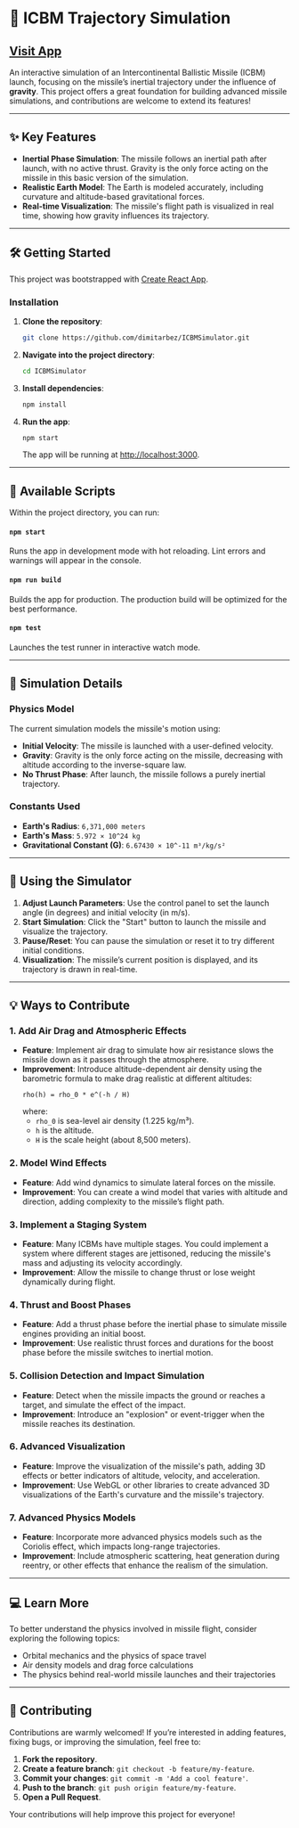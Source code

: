 # 🚀 ICBM Trajectory Simulation
## [Visit App](https://icbmsimulator.com/)

An interactive simulation of an Intercontinental Ballistic Missile (ICBM) launch, focusing on the missile’s inertial trajectory under the influence of **gravity**. This project offers a great foundation for building advanced missile simulations, and contributions are welcome to extend its features!

---

## ✨ Key Features

- **Inertial Phase Simulation**: The missile follows an inertial path after launch, with no active thrust. Gravity is the only force acting on the missile in this basic version of the simulation.
- **Realistic Earth Model**: The Earth is modeled accurately, including curvature and altitude-based gravitational forces.
- **Real-time Visualization**: The missile's flight path is visualized in real time, showing how gravity influences its trajectory.

---

## 🛠️ Getting Started

This project was bootstrapped with [Create React App](https://github.com/facebook/create-react-app).

### Installation

1. **Clone the repository**:
   ```bash
   git clone https://github.com/dimitarbez/ICBMSimulator.git
   ```

2. **Navigate into the project directory**:
   ```bash
   cd ICBMSimulator
   ```

3. **Install dependencies**:
   ```bash
   npm install
   ```

4. **Run the app**:
   ```bash
   npm start
   ```
   The app will be running at [http://localhost:3000](http://localhost:3000).

---

## 📜 Available Scripts

Within the project directory, you can run:

#### `npm start`
Runs the app in development mode with hot reloading. Lint errors and warnings will appear in the console.

#### `npm run build`
Builds the app for production. The production build will be optimized for the best performance.

#### `npm test`
Launches the test runner in interactive watch mode.

---

## 🔬 Simulation Details

### Physics Model

The current simulation models the missile's motion using:

- **Initial Velocity**: The missile is launched with a user-defined velocity.
- **Gravity**: Gravity is the only force acting on the missile, decreasing with altitude according to the inverse-square law.
- **No Thrust Phase**: After launch, the missile follows a purely inertial trajectory.

### Constants Used

- **Earth's Radius**: `6,371,000 meters`
- **Earth's Mass**: `5.972 × 10^24 kg`
- **Gravitational Constant (G)**: `6.67430 × 10^-11 m³/kg/s²`

---

## 🚀 Using the Simulator

1. **Adjust Launch Parameters**: Use the control panel to set the launch angle (in degrees) and initial velocity (in m/s).
2. **Start Simulation**: Click the "Start" button to launch the missile and visualize the trajectory.
3. **Pause/Reset**: You can pause the simulation or reset it to try different initial conditions.
4. **Visualization**: The missile’s current position is displayed, and its trajectory is drawn in real-time.

---

## 💡 Ways to Contribute

### 1. **Add Air Drag and Atmospheric Effects**
   - **Feature**: Implement air drag to simulate how air resistance slows the missile down as it passes through the atmosphere.
   - **Improvement**: Introduce altitude-dependent air density using the barometric formula to make drag realistic at different altitudes:
     ```
     rho(h) = rho_0 * e^(-h / H)
     ```
     where:
     - `rho_0` is sea-level air density (1.225 kg/m³).
     - `h` is the altitude.
     - `H` is the scale height (about 8,500 meters).

### 2. **Model Wind Effects**
   - **Feature**: Add wind dynamics to simulate lateral forces on the missile.
   - **Improvement**: You can create a wind model that varies with altitude and direction, adding complexity to the missile’s flight path.

### 3. **Implement a Staging System**
   - **Feature**: Many ICBMs have multiple stages. You could implement a system where different stages are jettisoned, reducing the missile's mass and adjusting its velocity accordingly.
   - **Improvement**: Allow the missile to change thrust or lose weight dynamically during flight.

### 4. **Thrust and Boost Phases**
   - **Feature**: Add a thrust phase before the inertial phase to simulate missile engines providing an initial boost.
   - **Improvement**: Use realistic thrust forces and durations for the boost phase before the missile switches to inertial motion.

### 5. **Collision Detection and Impact Simulation**
   - **Feature**: Detect when the missile impacts the ground or reaches a target, and simulate the effect of the impact.
   - **Improvement**: Introduce an "explosion" or event-trigger when the missile reaches its destination.

### 6. **Advanced Visualization**
   - **Feature**: Improve the visualization of the missile's path, adding 3D effects or better indicators of altitude, velocity, and acceleration.
   - **Improvement**: Use WebGL or other libraries to create advanced 3D visualizations of the Earth's curvature and the missile's trajectory.

### 7. **Advanced Physics Models**
   - **Feature**: Incorporate more advanced physics models such as the Coriolis effect, which impacts long-range trajectories.
   - **Improvement**: Include atmospheric scattering, heat generation during reentry, or other effects that enhance the realism of the simulation.

---

## 💻 Learn More

To better understand the physics involved in missile flight, consider exploring the following topics:

- Orbital mechanics and the physics of space travel
- Air density models and drag force calculations
- The physics behind real-world missile launches and their trajectories

---

## 🤝 Contributing

Contributions are warmly welcomed! If you’re interested in adding features, fixing bugs, or improving the simulation, feel free to:

1. **Fork the repository**.
2. **Create a feature branch**: `git checkout -b feature/my-feature`.
3. **Commit your changes**: `git commit -m 'Add a cool feature'`.
4. **Push to the branch**: `git push origin feature/my-feature`.
5. **Open a Pull Request**.

Your contributions will help improve this project for everyone!

